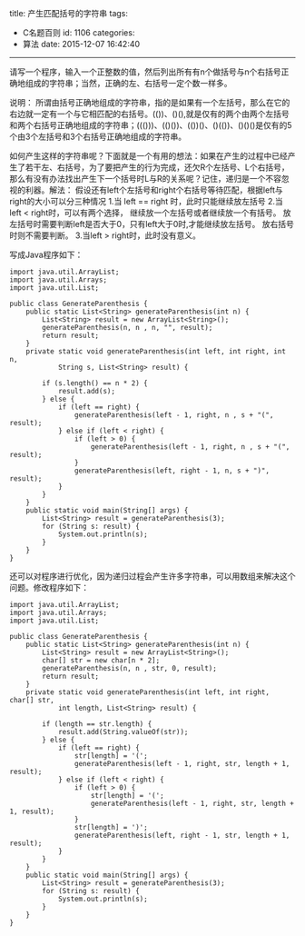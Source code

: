 title: 产生匹配括号的字符串
tags:
  - C名题百则
id: 1106
categories:
  - 算法
date: 2015-12-07 16:42:40
---

请写一个程序，输入一个正整数的值，然后列出所有有n个做括号与n个右括号正确地组成的字符串；当然，正确的左、右括号一定个数一样多。

说明：
所谓由括号正确地组成的字符串，指的是如果有一个左括号，那么在它的右边就一定有一个与它相匹配的右括号。(())、()(),就是仅有的两个由两个左括号和两个右括号正确地组成的字符串；((()))、(()())、(())()、()(())、()()()是仅有的5个由3个左括号和3个右括号正确地组成的字符串。

如何产生这样的字符串呢？下面就是一个有用的想法：如果在产生的过程中已经产生了若干左、右括号，为了要把产生的行为完成，还欠R个左括号、L个右括号，那么有没有办法找出产生下一个括号时L与R的关系呢？记住，递归是一个不容忽视的利器。
​
解法：
假设还有left个左括号和right个右括号等待匹配，根据left与right的大小可以分三种情况
1.当 left == right 时，此时只能继续放左括号
2.当 left < right时，可以有两个选择， 继续放一个左括号或者继续放一个有括号。
放左括号时需要判断left是否大于0，只有left大于0时,才能继续放左括号。
放右括号时则不需要判断。
3.当left > right时，此时没有意义。

写成Java程序如下：
```
import java.util.ArrayList;
import java.util.Arrays;
import java.util.List;

public class GenerateParenthesis {
	public static List<String> generateParenthesis(int n) {
		List<String> result = new ArrayList<String>();
		generateParenthesis(n, n , n, "", result);
		return result;
	}
	private static void generateParenthesis(int left, int right, int n, 
			String s, List<String> result) {

		if (s.length() == n * 2) {
			result.add(s);
		} else {
			if (left == right) {
				generateParenthesis(left - 1, right, n , s + "(", result);
			} else if (left < right) {
				if (left > 0) {
					generateParenthesis(left - 1, right, n , s + "(", result);
				}
				generateParenthesis(left, right - 1, n, s + ")", result);
			} 
		}	
	}
	public static void main(String[] args) {
		List<String> result = generateParenthesis(3);
		for (String s: result) {
			System.out.println(s);
		}
	}
}
```
还可以对程序进行优化，因为递归过程会产生许多字符串，可以用数组来解决这个问题。修改程序如下：
```
import java.util.ArrayList;
import java.util.Arrays;
import java.util.List;

public class GenerateParenthesis {
	public static List<String> generateParenthesis(int n) {
		List<String> result = new ArrayList<String>();
		char[] str = new char[n * 2];
		generateParenthesis(n, n , str, 0, result);
		return result;
	}
	private static void generateParenthesis(int left, int right, char[] str, 
			int length, List<String> result) {

		if (length == str.length) {
			result.add(String.valueOf(str));
		} else {
			if (left == right) {
				str[length] = '(';
				generateParenthesis(left - 1, right, str, length + 1, result);
			} else if (left < right) {
				if (left > 0) {
					str[length] = '(';
					generateParenthesis(left - 1, right, str, length + 1, result);
				}
				str[length] = ')';
				generateParenthesis(left, right - 1, str, length + 1, result);
			} 
		}	
	}
	public static void main(String[] args) {
		List<String> result = generateParenthesis(3);
		for (String s: result) {
			System.out.println(s);
		}
	}
}

```
